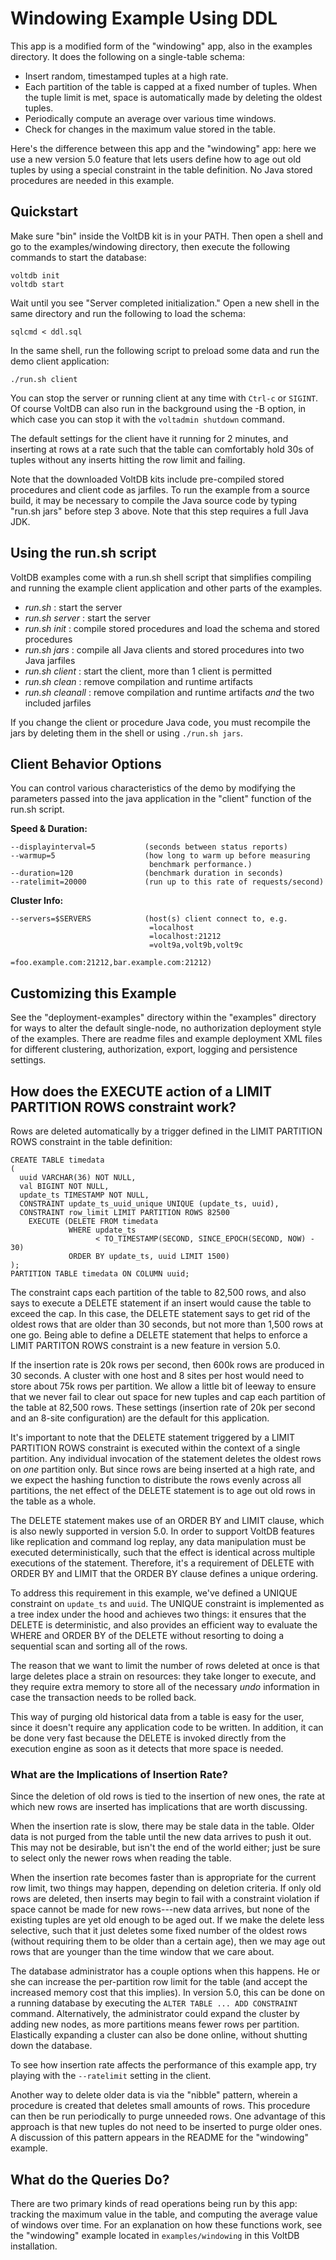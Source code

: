 # Windowing Example Using DDL

This app is a modified form of the "windowing" app, also in the examples directory.  It does the following on a single-table schema:

* Insert random, timestamped tuples at a high rate.
* Each partition of the table is capped at a fixed number of tuples. When the tuple limit is met, space is automatically made by deleting the oldest tuples.
* Periodically compute an average over various time windows.
* Check for changes in the maximum value stored in the table.

Here's the difference between this app and the "windowing" app: here we use a new version 5.0 feature that lets users define how to age out old tuples by using a special constraint in the table definition.  No Java stored procedures are needed in this example.


Quickstart
--------------
Make sure "bin" inside the VoltDB kit is in your PATH.  Then open a shell and go to the examples/windowing directory, then execute the following commands to start the database:

    voltdb init
    voltdb start

Wait until you see "Server completed initialization."
Open a new shell in the same directory and run the following to load the schema:

    sqlcmd < ddl.sql

In the same shell, run the following script to preload some data and run the demo client application:

    ./run.sh client

You can stop the server or running client at any time with `Ctrl-c` or `SIGINT`.  Of course VoltDB can also run in the background using the -B option, in which case you can stop it with the `voltadmin shutdown` command.

The default settings for the client have it running for 2 minutes, and inserting at rows at a rate such that the table can comfortably hold 30s of tuples without any inserts hitting the row limit and failing.

Note that the downloaded VoltDB kits include pre-compiled stored procedures and client code as jarfiles. To run the example from a source build, it may be necessary to compile the Java source code by typing "run.sh jars" before step 3 above. Note that this step requires a full Java JDK.

Using the run.sh script
---------------------------
VoltDB examples come with a run.sh shell script that simplifies compiling and running the example client application and other parts of the examples.
- *run.sh* : start the server
- *run.sh server* : start the server
- *run.sh init* : compile stored procedures and load the schema and stored procedures
- *run.sh jars* : compile all Java clients and stored procedures into two Java jarfiles
- *run.sh client* : start the client, more than 1 client is permitted
- *run.sh clean* : remove compilation and runtime artifacts
- *run.sh cleanall* : remove compilation and runtime artifacts *and* the two included jarfiles

If you change the client or procedure Java code, you must recompile the jars by deleting them in the shell or using `./run.sh jars`.

Client Behavior Options
---------------------------
You can control various characteristics of the demo by modifying the parameters passed into the java application in the "client" function of the run.sh script.

**Speed & Duration:**

    --displayinterval=5           (seconds between status reports)
    --warmup=5                    (how long to warm up before measuring
                                   benchmark performance.)
    --duration=120                (benchmark duration in seconds)
    --ratelimit=20000             (run up to this rate of requests/second)

**Cluster Info:**

    --servers=$SERVERS            (host(s) client connect to, e.g.
                                   =localhost
                                   =localhost:21212
                                   =volt9a,volt9b,volt9c
                                   =foo.example.com:21212,bar.example.com:21212)

Customizing this Example
---------------------------
See the "deployment-examples" directory within the "examples" directory for ways to alter the default single-node, no authorization deployment style of the examples. There are readme files and example deployment XML files for different clustering, authorization, export, logging and persistence settings.


How does the EXECUTE action of a LIMIT PARTITION ROWS constraint work?
--------------

Rows are deleted automatically by a trigger defined in the LIMIT PARTITION ROWS constraint in the table definition:

    CREATE TABLE timedata
    (
      uuid VARCHAR(36) NOT NULL,
      val BIGINT NOT NULL,
      update_ts TIMESTAMP NOT NULL,
      CONSTRAINT update_ts_uuid_unique UNIQUE (update_ts, uuid),
      CONSTRAINT row_limit LIMIT PARTITION ROWS 82500
        EXECUTE (DELETE FROM timedata
                 WHERE update_ts
                       < TO_TIMESTAMP(SECOND, SINCE_EPOCH(SECOND, NOW) - 30)
                 ORDER BY update_ts, uuid LIMIT 1500)
    );
    PARTITION TABLE timedata ON COLUMN uuid;

The constraint caps each partition of the table to 82,500 rows, and also says to execute a DELETE statement if an insert would cause the table to exceed the cap.  In this case, the DELETE statement says to get rid of the oldest rows that are older than 30 seconds, but not more than 1,500 rows at one go.  Being able to define a DELETE statement that helps to enforce a LIMIT PARTITON ROWS constraint is a new feature in version 5.0.

If the insertion rate is 20k rows per second, then 600k rows are produced in 30 seconds.  A cluster with one host and 8 sites per host would need to store about 75k rows per partition.  We allow a little bit of leeway to ensure that we never fail to clear out space for new tuples and cap each partition of the table at 82,500 rows.  These settings (insertion rate of 20k per second and an 8-site configuration) are the default for this application.

It's important to note that the DELETE statement triggered by a LIMIT PARTITION ROWS constraint is executed within the context of a single partition.  Any individual invocation of the statement deletes the oldest rows on *one* partition only.  But since rows are being inserted at a high rate, and we expect the hashing function to distribute the rows evenly across all partitions, the net effect of the DELETE statement is to age out old rows in the table as a whole.

The DELETE statement makes use of an ORDER BY and LIMIT clause, which is also newly supported in version 5.0. In order to support VoltDB features like replication and command log replay, any data manipulation must be executed deterministically, such that the effect is identical across multiple executions of the statement.  Therefore, it's a requirement of DELETE with ORDER BY and LIMIT that the ORDER BY clause defines a unique ordering.

To address this requirement in this example, we've defined a UNIQUE constraint on `update_ts` and `uuid`.  The UNIQUE constraint is implemented as a tree index under the hood and achieves two things: it ensures that the DELETE is deterministic, and also provides an efficient way to evaluate the WHERE and ORDER BY of the DELETE without resorting to doing a sequential scan and sorting all of the rows.

The reason that we want to limit the number of rows deleted at once is that large deletes place a strain on resources: they take longer to execute, and they require extra memory to store all of the necessary *undo* information in case the transaction needs to be rolled back.

This way of purging old historical data from a table is easy for the user, since it doesn't require any application code to be written.  In addition, it can be done very fast because the DELETE is invoked directly from the execution engine as soon as it detects that more space is needed.

### What are the Implications of Insertion Rate? ###

Since the deletion of old rows is tied to the insertion of new ones, the rate at which new rows are inserted has implications that are worth discussing.

When the insertion rate is slow, there may be stale data in the table.  Older data is not purged from the table until the new data arrives to push it out.  This may not be desirable, but isn't the end of the world either; just be sure to select only the newer rows when reading the table.

When the insertion rate becomes faster than is appropriate for the current row limit, two things may happen, depending on deletion criteria.  If only old rows are deleted, then inserts may begin to fail with a constraint violation if space cannot be made for new rows---new data arrives, but none of the existing tuples are yet old enough to be aged out.  If we make the delete less selective, such that it just deletes some fixed number of the oldest rows (without requiring them to be older than a certain age), then we may age out rows that are younger than the time window that we care about.

The database administrator has a couple options when this happens.  He or she can increase the per-partition row limit for the table (and accept the increased memory cost that this implies).  In version 5.0, this can be done on a running database by executing the `ALTER TABLE ... ADD CONSTRAINT` command.  Alternatively, the administrator could expand the cluster by adding new nodes, as more partitions means fewer rows per partition.  Elastically expanding a cluster can also be done online, without shutting down the database.

To see how insertion rate affects the performance of this example app, try playing with the `--ratelimit` setting in the client.

Another way to delete older data is via the "nibble" pattern, wherein a procedure is created that deletes small amounts of rows.  This procedure can then be run periodically to purge unneeded rows.  One advantage of this approach is that new tuples do not need to be inserted to purge older ones.  A discussion of this pattern appears in the README for the "windowing" example.


What do the Queries Do?
--------------

There are two primary kinds of read operations being run by this app: tracking the maximum value in the table, and computing the average value of windows over time.  For an explanation on how these functions work, see the "windowing" example located in `examples/windowing` in this VoltDB installation.

